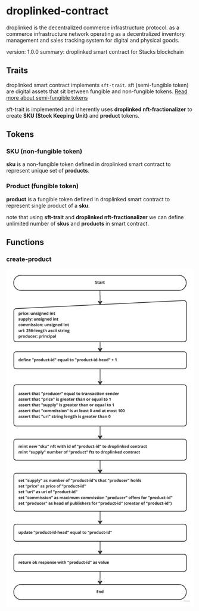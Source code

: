 # droplinked-contract

droplinked is the decentralized commerce infrastructure protocol. as a commerce infrastructure network operating as a decentralized inventory management and sales tracking system for digital and physical goods. 

version: 1.0.0
summary: droplinked smart contract for Stacks blockchain

## Traits
droplinked smart contract implements `sft-trait`. sft (semi-fungible token) are digital assets that sit between fungible and non-fungible tokens. [Read more about semi-fungible tokens](https://github.com/stacksgov/sips/blob/main/sips/sip-013/sip-013-semi-fungible-token-standard.md)

sft-trait is implemented and inherently uses **droplinked nft-fractionalizer** to create **SKU (Stock Keeping Unit)** and **product** tokens.

## Tokens
### SKU (non-fungible token)
**sku** is a non-fungible token defined in droplinked smart contract to represent unique set of **products**.

### Product (fungible token)
**product** is a fungible token defined in droplinked smart contract to represent single product of a **sku**.

note that using **sft-trait** and **droplinked nft-fractionalizer** we can define unlimited number of **skus** and **products** in smart contract.

## Functions

### create-product
![diagram](./images/create-product.jpg)